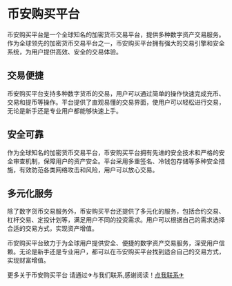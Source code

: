 # 币安购买平台

币安购买平台是一个全球知名的加密货币交易平台，提供多种数字资产交易服务。作为全球领先的加密货币交易平台之一，币安购买平台拥有强大的交易引擎和安全系统，为用户提供高效、安全的交易体验。

## 交易便捷

币安购买平台支持多种数字货币的交易，用户可以通过简单的操作快速完成充币、交易和提币等操作。平台提供了直观易懂的交易界面，使用户可以轻松进行交易，无论是新手还是专业用户都能够快速上手。

## 安全可靠

作为全球知名的加密货币交易平台，币安购买平台拥有先进的安全技术和严格的安全审查机制，保障用户的资产安全。平台采用多重签名、冷钱包存储等多种安全措施，有效防范各类网络攻击和风险，用户可以放心交易。

## 多元化服务

除了数字货币交易服务外，币安购买平台还提供了多元化的服务，包括合约交易、杠杆交易、定投计划等，满足用户不同的投资需求。用户可以根据自己的需求选择合适的交易方式，实现资产增值。

币安购买平台致力于为全球用户提供安全、便捷的数字资产交易服务，深受用户信赖。无论是新手还是专业用户，都可以在币安购买平台找到适合自己的交易方式，实现财富增值。

更多关于币安购买平台 请通过✈与我们联系,感谢阅读！[点我联系✈](https://cn.G208.com)